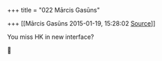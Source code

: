 +++
title = "022 Mārcis Gasūns"

+++
[[Mārcis Gasūns	2015-01-19, 15:28:02 [Source](https://groups.google.com/g/samskrita/c/KVGdwye3BjU)]]



You miss HK in new interface?




